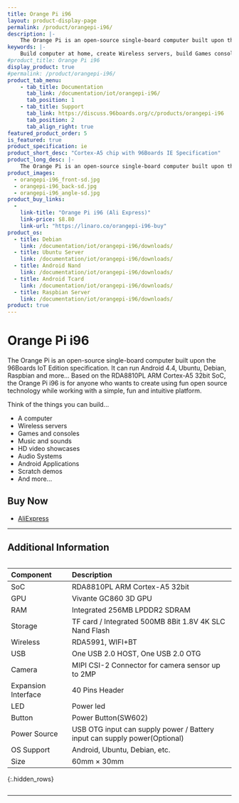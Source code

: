 ```yaml
---
title: Orange Pi i96
layout: product-display-page
permalink: /product/orangepi-i96/
description: |-
    The Orange Pi is an open-source single-board computer built upon the 96Boards IoT Edition specification. It can run Android 4.4, Ubuntu, Debian, Raspbian and more... Based on the RDA8810PL ARM Cortex-A5 32bit SoC, the Orange Pi i96 is for anyone who wants to create using fun open source technology while working with a simple, fun and intuitive platform.
keywords: |-
    Build computer at home, create Wireless servers, build Games consoles, make Music sounds products, create HD video showcases hardware, build Audio Systems from scratch, Android hardware Applications board, Raspberry Pi Scratch game demos
#product_title: Orange Pi i96
display_product: true
#permalink: /product/orangepi-i96/
product_tab_menu:
    - tab_title: Documentation
      tab_link: /documentation/iot/orangepi-i96/
      tab_position: 1
    - tab_title: Support
      tab_link: https://discuss.96boards.org/c/products/orangepi-i96
      tab_position: 2
      tab_align_right: true
featured_product_order: 5
is_featured: true
product_specification: ie
product_short_desc: "Cortex-A5 chip with 96Boards IE Specification"
product_long_desc: |-
    The Orange Pi is an open-source single-board computer built upon the 96Boards IoT Edition specification. It can run Android 4.4, Ubuntu, Debian, Raspbian and more... Based on the RDA8810PL ARM Cortex-A5 32bit SoC, the Orange Pi i96 is for anyone who wants to create using fun open source technology while working with a simple, fun and intuitive platform.
product_images:
  - orangepi-i96_front-sd.jpg
  - orangepi-i96_back-sd.jpg
  - orangepi-i96_angle-sd.jpg
product_buy_links:
  -
    link-title: "Orange Pi i96 (Ali Express)"
    link-price: $8.80
    link-url: "https://linaro.co/orangepi-i96-buy"
product_os:
  - title: Debian
    link: /documentation/iot/orangepi-i96/downloads/
  - title: Ubuntu Server
    link: /documentation/iot/orangepi-i96/downloads/
  - title: Android Nand
    link: /documentation/iot/orangepi-i96/downloads/
  - title: Android Tcard
    link: /documentation/iot/orangepi-i96/downloads/
  - title: Raspbian Server
    link: /documentation/iot/orangepi-i96/downloads/
product: true
---
```

# Orange Pi i96

The Orange Pi is an open-source single-board computer built upon the 96Boards IoT Edition specification. It can run Android 4.4, Ubuntu, Debian, Raspbian and more... Based on the RDA8810PL ARM Cortex-A5 32bit SoC, the Orange Pi i96 is for anyone who wants to create using fun open source technology while working with a simple, fun and intuitive platform.

Think of the things you can build...
- A computer
- Wireless servers
- Games and consoles
- Music and sounds
- HD video showcases
- Audio Systems
- Android Applications
- Scratch demos
- And more...

## Buy Now

- [AliExpress](https://linaro.co/orangepi-i96-buy)

***

## Additional Information
<div style="overflow-x:scroll;" markdown="1">

|   Component          |   Description                                                                                    |
|:---------------------|:-------------------------------------------------------------------------------------------------|
|  SoC                 | RDA8810PL ARM Cortex-A5 32bit                                                                    |
|  GPU                 | Vivante GC860 3D GPU                                                                             |
|  RAM                 | Integrated 256MB LPDDR2 SDRAM                                                                    |
|  Storage             | TF card / Integrated 500MB 8Bit 1.8V 4K SLC Nand Flash                                           |
|  Wireless            | RDA5991, WIFI+BT                                                                                 |
|  USB                 | One USB 2.0 HOST, One USB 2.0 OTG                                                                |
|  Camera              | MIPI CSI-2 Connector for camera sensor up to 2MP                                                 |
|  Expansion Interface | 40 Pins Header                                                                                   |
|  LED                 | Power led                                                                                        |
|  Button              | Power Button(SW602)                                                                              |
|  Power Source        | USB OTG input can supply power / Battery input can supply power(Optional)                        |
|  OS Support          | Android, Ubuntu, Debian, etc.                                                                    |
|  Size                | 60mm × 30mm                                                                                      |
{:.hidden_rows}

</div>

***
